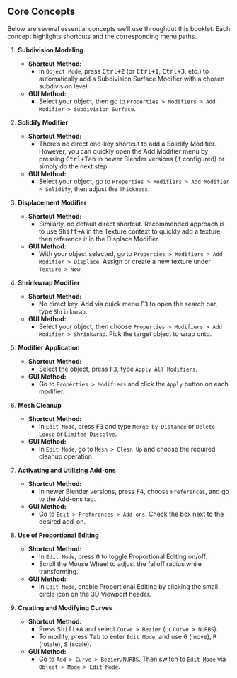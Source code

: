 ## Core Concepts

Below are several essential concepts we’ll use throughout this booklet. Each concept highlights shortcuts and the corresponding menu paths.

1. **Subdivision Modeling**  
   - **Shortcut Method:**  
     - In `Object Mode`, press <kbd>Ctrl+2</kbd> (or <kbd>Ctrl+1</kbd>, <kbd>Ctrl+3</kbd>, etc.) to automatically add a Subdivision Surface Modifier with a chosen subdivision level.  
   - **GUI Method:**  
     - Select your object, then go to `Properties > Modifiers > Add Modifier > Subdivision Surface`.

2. **Solidify Modifier**  
   - **Shortcut Method:**  
     - There’s no direct one-key shortcut to add a Solidify Modifier. However, you can quickly open the Add Modifier menu by pressing <kbd>Ctrl+Tab</kbd> in newer Blender versions (if configured) or simply do the next step:  
   - **GUI Method:**  
     - Select your object, go to `Properties > Modifiers > Add Modifier > Solidify`, then adjust the `Thickness`.

3. **Displacement Modifier**  
   - **Shortcut Method:**  
     - Similarly, no default direct shortcut. Recommended approach is to use <kbd>Shift+A</kbd> in the Texture context to quickly add a texture, then reference it in the Displace Modifier.  
   - **GUI Method:**  
     - With your object selected, go to `Properties > Modifiers > Add Modifier > Displace`. Assign or create a new texture under `Texture > New`.

4. **Shrinkwrap Modifier**  
   - **Shortcut Method:**  
     - No direct key. Add via quick menu <kbd>F3</kbd> to open the search bar, type `Shrinkwrap`.  
   - **GUI Method:**  
     - Select your object, then choose `Properties > Modifiers > Add Modifier > Shrinkwrap`. Pick the target object to wrap onto.

5. **Modifier Application**  
   - **Shortcut Method:**  
     - Select the object, press <kbd>F3</kbd>, type `Apply All Modifiers`.  
   - **GUI Method:**  
     - Go to `Properties > Modifiers` and click the `Apply` button on each modifier.

6. **Mesh Cleanup**  
   - **Shortcut Method:**  
     - In `Edit Mode`, press <kbd>F3</kbd> and type `Merge by Distance` or `Delete Loose` or `Limited Dissolve`.  
   - **GUI Method:**  
     - In `Edit Mode`, go to `Mesh > Clean Up` and choose the required cleanup operation.

7. **Activating and Utilizing Add-ons**  
   - **Shortcut Method:**  
     - In newer Blender versions, press <kbd>F4</kbd>, choose `Preferences`, and go to the Add-ons tab.  
   - **GUI Method:**  
     - Go to `Edit > Preferences > Add-ons`. Check the box next to the desired add-on.

8. **Use of Proportional Editing**  
   - **Shortcut Method:**  
     - In `Edit Mode`, press <kbd>O</kbd> to toggle Proportional Editing on/off.  
     - Scroll the Mouse Wheel to adjust the falloff radius while transforming.  
   - **GUI Method:**  
     - In `Edit Mode`, enable Proportional Editing by clicking the small circle icon on the 3D Viewport header.

9. **Creating and Modifying Curves**  
   - **Shortcut Method:**  
     - Press <kbd>Shift+A</kbd> and select `Curve > Bezier` (or `Curve > NURBS`).  
     - To modify, press <kbd>Tab</kbd> to enter `Edit Mode`, and use <kbd>G</kbd> (move), <kbd>R</kbd> (rotate), <kbd>S</kbd> (scale).  
   - **GUI Method:**  
     - Go to `Add > Curve > Bezier/NURBS`. Then switch to `Edit Mode` via `Object > Mode > Edit Mode`.
